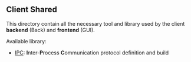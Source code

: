 ## Client Shared

This directory contain all the necessary tool and library used by the client **backend** (Back) and **frontend** (GUI).

Available library:
- [IPC](./shared/IPC/README.md): **I**nter-**P**rocess **C**ommunication protocol definition and build